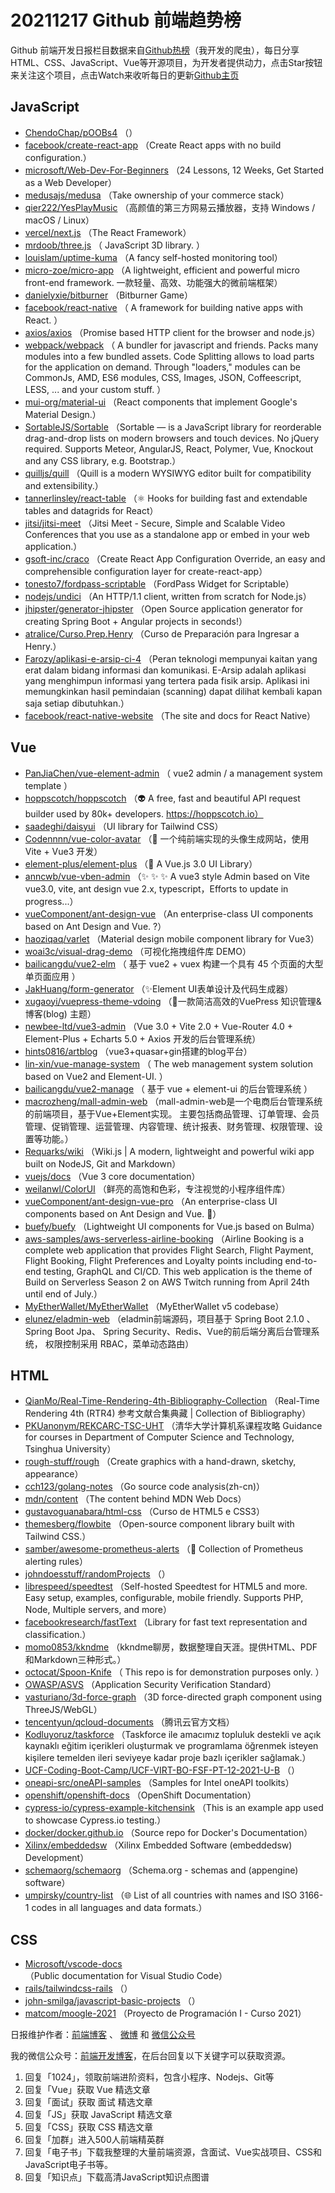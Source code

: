 # 20211217 Github 前端趋势榜

Github 前端开发日报栏目数据来自[Github热榜](https://github.qdkfweb.cn/)（我开发的爬虫），每日分享HTML、CSS、JavaScript、Vue等开源项目，为开发者提供动力，点击Star按钮来关注这个项目，点击Watch来收听每日的更新[Github主页](https://github.com/kujian/githubTrending)
## JavaScript

* [ChendoChap/pOOBs4](https://github.com/ChendoChap/pOOBs4) （）
* [facebook/create-react-app](https://github.com/facebook/create-react-app) （Create React apps with no build configuration.）
* [microsoft/Web-Dev-For-Beginners](https://github.com/microsoft/Web-Dev-For-Beginners) （24 Lessons, 12 Weeks, Get Started as a Web Developer）
* [medusajs/medusa](https://github.com/medusajs/medusa) （Take ownership of your commerce stack）
* [qier222/YesPlayMusic](https://github.com/qier222/YesPlayMusic) （高颜值的第三方网易云播放器，支持 Windows / macOS / Linux）
* [vercel/next.js](https://github.com/vercel/next.js) （The React Framework）
* [mrdoob/three.js](https://github.com/mrdoob/three.js) （
        JavaScript 3D library.
      ）
* [louislam/uptime-kuma](https://github.com/louislam/uptime-kuma) （A fancy self-hosted monitoring tool）
* [micro-zoe/micro-app](https://github.com/micro-zoe/micro-app) （A lightweight, efficient and powerful micro front-end framework. 一款轻量、高效、功能强大的微前端框架）
* [danielyxie/bitburner](https://github.com/danielyxie/bitburner) （Bitburner Game）
* [facebook/react-native](https://github.com/facebook/react) （
        A framework for building native apps with React.
      ）
* [axios/axios](https://github.com/axios/axios) （Promise based HTTP client for the browser and node.js）
* [webpack/webpack](https://github.com/webpack/webpack) （
        A bundler for javascript and friends. Packs many modules into a few bundled assets. Code Splitting allows to load parts for the application on demand. Through "loaders," modules can be CommonJs, AMD, ES6 modules, CSS, Images, JSON, Coffeescript, LESS, ... and your custom stuff.
      ）
* [mui-org/material-ui](https://github.com/mui-org/material-ui) （React components that implement Google's Material Design.）
* [SortableJS/Sortable](https://github.com/SortableJS/Sortable) （Sortable — is a JavaScript library for reorderable drag-and-drop lists on modern browsers and touch devices. No jQuery required. Supports Meteor, AngularJS, React, Polymer, Vue, Knockout and any CSS library, e.g. Bootstrap.）
* [quilljs/quill](https://github.com/quilljs/quill) （Quill is a modern WYSIWYG editor built for compatibility and extensibility.）
* [tannerlinsley/react-table](https://github.com/tannerlinsley/react-table) （&#x269b;&#xfe0f; Hooks for building fast and extendable tables and datagrids for React）
* [jitsi/jitsi-meet](https://github.com/jitsi/jitsi-meet) （Jitsi Meet - Secure, Simple and Scalable Video Conferences that you use as a standalone app or embed in your web application.）
* [gsoft-inc/craco](https://github.com/gsoft-inc/craco) （Create React App Configuration Override, an easy and comprehensible configuration layer for create-react-app）
* [tonesto7/fordpass-scriptable](https://github.com/tonesto7/fordpass-scriptable) （FordPass Widget for Scriptable）
* [nodejs/undici](https://github.com/nodejs/undici) （An HTTP/1.1 client, written from scratch for Node.js）
* [jhipster/generator-jhipster](https://github.com/jhipster/generator-jhipster) （Open Source application generator for creating Spring Boot + Angular projects in seconds!）
* [atralice/Curso.Prep.Henry](https://github.com/atralice/Curso.Prep.Henry) （Curso de Preparación para Ingresar a Henry.）
* [Farozy/aplikasi-e-arsip-ci-4](https://github.com/Farozy/aplikasi-e-arsip-ci-4) （Peran teknologi mempunyai kaitan yang erat dalam bidang informasi dan komunikasi. E-Arsip adalah aplikasi yang menghimpun informasi yang tertera pada fisik arsip. Aplikasi ini memungkinkan hasil pemindaian (scanning) dapat dilihat kembali kapan saja setiap dibutuhkan.）
* [facebook/react-native-website](https://github.com/facebook/react-native-website) （The site and docs for React Native）

## Vue

* [PanJiaChen/vue-element-admin](https://github.com/PanJiaChen/vue-element-admin) （
        vue2 admin / a management system template
      ）
* [hoppscotch/hoppscotch](https://github.com/hoppscotch/hoppscotch) （&#x1f47d; A free, fast and beautiful API request builder used by 80k+ developers. https://hoppscotch.io）
* [saadeghi/daisyui](https://github.com/saadeghi/daisyui) （UI library for Tailwind CSS）
* [Codennnn/vue-color-avatar](https://github.com/Codennnn/vue-color-avatar) （&#x1f973; 一个纯前端实现的头像生成网站，使用 Vite + Vue3 开发）
* [element-plus/element-plus](https://github.com/element-plus/element-plus) （&#x1f389; A Vue.js 3.0 UI Library）
* [anncwb/vue-vben-admin](https://github.com/anncwb/vue-vben-admin) （&#x2728; &#x2728; &#x2728; A vue3 style Admin based on Vite vue3.0, vite, ant design vue 2.x, typescript，Efforts to update in progress...）
* [vueComponent/ant-design-vue](https://github.com/vueComponent/ant-design-vue) （An enterprise-class UI components based on Ant Design and Vue. ?）
* [haoziqaq/varlet](https://github.com/haoziqaq/varlet) （Material design mobile component library for Vue3）
* [woai3c/visual-drag-demo](https://github.com/woai3c/visual-drag-demo) （可视化拖拽组件库 DEMO）
* [bailicangdu/vue2-elm](https://github.com/bailicangdu/vue2-elm) （
        基于 vue2 + vuex 构建一个具有 45 个页面的大型单页面应用
      ）
* [JakHuang/form-generator](https://github.com/JakHuang/form-generator) （&#x2728;Element UI表单设计及代码生成器）
* [xugaoyi/vuepress-theme-vdoing](https://github.com/xugaoyi/vuepress-theme-vdoing) （&#x1f680;一款简洁高效的VuePress 知识管理&amp;博客(blog) 主题）
* [newbee-ltd/vue3-admin](https://github.com/newbee-ltd/vue3-admin) （Vue 3.0 + Vite 2.0 + Vue-Router 4.0 + Element-Plus + Echarts 5.0 + Axios 开发的后台管理系统）
* [hints0816/artblog](https://github.com/hints0816/artblog) （vue3+quasar+gin搭建的blog平台）
* [lin-xin/vue-manage-system](https://github.com/lin-xin/vue-manage-system) （
        The web management system solution based on Vue2 and Element-UI.
      ）
* [bailicangdu/vue2-manage](https://github.com/bailicangdu/vue2-manage) （
        基于 vue + element-ui 的后台管理系统
      ）
* [macrozheng/mall-admin-web](https://github.com/macrozheng/mall-admin-web) （mall-admin-web是一个电商后台管理系统的前端项目，基于Vue+Element实现。 主要包括商品管理、订单管理、会员管理、促销管理、运营管理、内容管理、统计报表、财务管理、权限管理、设置等功能。）
* [Requarks/wiki](https://github.com/Requarks/wiki) （Wiki.js | A modern, lightweight and powerful wiki app built on NodeJS, Git and Markdown）
* [vuejs/docs](https://github.com/vuejs/docs) （Vue 3 core documentation）
* [weilanwl/ColorUI](https://github.com/weilanwl/ColorUI) （鲜亮的高饱和色彩，专注视觉的小程序组件库）
* [vueComponent/ant-design-vue-pro](https://github.com/vueComponent/ant-design-vue-pro) （An enterprise-class UI components based on Ant Design and Vue. &#x1f41c;）
* [buefy/buefy](https://github.com/buefy/buefy) （Lightweight UI components for Vue.js based on Bulma）
* [aws-samples/aws-serverless-airline-booking](https://github.com/aws-samples/aws-serverless-airline-booking) （Airline Booking is a complete web application that provides Flight Search, Flight Payment, Flight Booking, Flight Preferences and Loyalty points including end-to-end testing, GraphQL and CI/CD. This web application is the theme of Build on Serverless Season 2 on AWS Twitch running from April 24th until end of July.）
* [MyEtherWallet/MyEtherWallet](https://github.com/MyEtherWallet/MyEtherWallet) （MyEtherWallet v5 codebase）
* [elunez/eladmin-web](https://github.com/elunez/eladmin-web) （eladmin前端源码，项目基于 Spring Boot 2.1.0 、 Spring Boot Jpa、 Spring Security、Redis、Vue的前后端分离后台管理系统， 权限控制采用 RBAC，菜单动态路由）

## HTML

* [QianMo/Real-Time-Rendering-4th-Bibliography-Collection](https://github.com/QianMo/Real-Time-Rendering-4th-Bibliography-Collection) （Real-Time Rendering 4th (RTR4) 参考文献合集典藏 | Collection of  Bibliography）
* [PKUanonym/REKCARC-TSC-UHT](https://github.com/PKUanonym/REKCARC-TSC-UHT) （清华大学计算机系课程攻略 Guidance for courses in Department of Computer Science and Technology, Tsinghua University）
* [rough-stuff/rough](https://github.com/rough-stuff/rough) （Create graphics with a hand-drawn, sketchy, appearance）
* [cch123/golang-notes](https://github.com/cch123/golang-notes) （Go source code analysis(zh-cn)）
* [mdn/content](https://github.com/mdn/content) （The content behind MDN Web Docs）
* [gustavoguanabara/html-css](https://github.com/gustavoguanabara/html-css) （Curso de HTML5 e CSS3）
* [themesberg/flowbite](https://github.com/themesberg/flowbite) （Open-source component library built with Tailwind CSS.）
* [samber/awesome-prometheus-alerts](https://github.com/samber/awesome-prometheus-alerts) （&#x1f6a8; Collection of Prometheus alerting rules）
* [johndoesstuff/randomProjects](https://github.com/johndoesstuff/randomProjects) （）
* [librespeed/speedtest](https://github.com/librespeed/speedtest) （Self-hosted Speedtest for HTML5 and more. Easy setup, examples, configurable, mobile friendly. Supports PHP, Node, Multiple servers, and more）
* [facebookresearch/fastText](https://github.com/facebookresearch/fastText) （Library for fast text representation and classification.）
* [momo0853/kkndme](https://github.com/momo0853/kkndme) （kkndme聊房，数据整理自天涯。提供HTML、PDF和Markdown三种形式。）
* [octocat/Spoon-Knife](https://github.com/octocat/Spoon-Knife) （
        This repo is for demonstration purposes only.
      ）
* [OWASP/ASVS](https://github.com/OWASP/ASVS) （Application Security Verification Standard）
* [vasturiano/3d-force-graph](https://github.com/vasturiano/3d-force-graph) （3D force-directed graph component using ThreeJS/WebGL）
* [tencentyun/qcloud-documents](https://github.com/tencentyun/qcloud-documents) （腾讯云官方文档）
* [Kodluyoruz/taskforce](https://github.com/Kodluyoruz/taskforce) （Taskforce ile amacımız topluluk destekli ve açık kaynaklı eğitim içerikleri oluşturmak ve programlama öğrenmek isteyen kişilere temelden ileri seviyeye kadar proje bazlı içerikler sağlamak.）
* [UCF-Coding-Boot-Camp/UCF-VIRT-BO-FSF-PT-12-2021-U-B](https://github.com/UCF-Coding-Boot-Camp/UCF-VIRT-BO-FSF-PT-12-2021-U-B) （）
* [oneapi-src/oneAPI-samples](https://github.com/oneapi-src/oneAPI-samples) （Samples for Intel oneAPI toolkits）
* [openshift/openshift-docs](https://github.com/openshift/openshift-docs) （OpenShift Documentation）
* [cypress-io/cypress-example-kitchensink](https://github.com/cypress-io/cypress-example-kitchensink) （This is an example app used to showcase Cypress.io testing.）
* [docker/docker.github.io](https://github.com/docker/docker.github.io) （Source repo for Docker's Documentation）
* [Xilinx/embeddedsw](https://github.com/Xilinx/embeddedsw) （Xilinx Embedded Software (embeddedsw) Development）
* [schemaorg/schemaorg](https://github.com/schemaorg/schemaorg) （Schema.org - schemas and (appengine) software）
* [umpirsky/country-list](https://github.com/umpirsky/country-list) （&#x1f310; List of all countries with names and ISO 3166-1 codes in all languages and data formats.）

## CSS

* [Microsoft/vscode-docs](https://github.com/Microsoft/vscode-docs) （Public documentation for Visual Studio Code）
* [rails/tailwindcss-rails](https://github.com/rails/tailwindcss-rails) （）
* [john-smilga/javascript-basic-projects](https://github.com/john-smilga/javascript-basic-projects) （）
* [matcom/moogle-2021](https://github.com/matcom/moogle-2021) （Proyecto de Programación I - Curso 2021）


日报维护作者：[前端博客](https://qdkfweb.cn/) 、 [微博](https://qdkfweb.cn/go/weibo) 和 [微信公众号](https://open.weixin.qq.com/qr/code?username=caibaojian_com)

我的微信公众号：[前端开发博客](https://open.weixin.qq.com/qr/code?username=caibaojian_com)，在后台回复以下关键字可以获取资源。

1. 回复「1024」，领取前端进阶资料，包含小程序、Nodejs、Git等
2. 回复「Vue」获取 Vue 精选文章
3. 回复「面试」获取 面试 精选文章
4. 回复「JS」获取 JavaScript 精选文章
5. 回复「CSS」获取 CSS 精选文章
6. 回复「加群」进入500人前端精英群
7. 回复「电子书」下载我整理的大量前端资源，含面试、Vue实战项目、CSS和JavaScript电子书等。
8. 回复「知识点」下载高清JavaScript知识点图谱